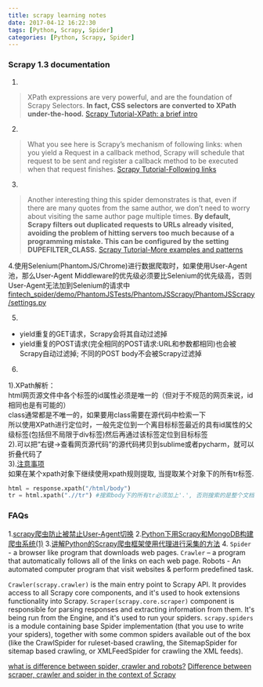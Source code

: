 ```yaml
---
title: scrapy learning notes
date: 2017-04-12 16:22:30
tags: [Python, Scrapy, Spider]
categories: [Python, Scrapy, Spider]
---
```


### Scrapy 1.3 documentation
1.
> XPath expressions are very powerful, and are the foundation of Scrapy Selectors. **In fact, CSS selectors are converted to XPath under-the-hood.**
[Scrapy Tutorial-XPath: a brief intro](https://docs.scrapy.org/en/latest/intro/tutorial.html#xpath-a-brief-intro)

2.
> What you see here is Scrapy’s mechanism of following links: when you yield a Request in a callback method, Scrapy will schedule that request to be sent and register a callback method to be executed when that request finishes.
[Scrapy Tutorial-Following links](https://docs.scrapy.org/en/latest/intro/tutorial.html#following-links)

3.
> Another interesting thing this spider demonstrates is that, even if there are many quotes from the same author, we don’t need to worry about visiting the same author page multiple times. **By default, Scrapy filters out duplicated requests to URLs already visited, avoiding the problem of hitting servers too much because of a programming mistake. This can be configured by the setting DUPEFILTER_CLASS.**
[Scrapy Tutorial-More examples and patterns](https://docs.scrapy.org/en/latest/intro/tutorial.html#more-examples-and-patterns)

4.使用Selenium(PhantomJS/Chrome)进行数据爬取时，如果使用User-Agent池，那么User-Agent Middleware的优先级必须要比Selenium的优先级高，否则User-Agent无法加到Selenium的请求中
[fintech_spider/demo/PhantomJSTests/PhantomJSScrapy/PhantomJSScrapy/settings.py](https://github.com/hee0624/fintech_spider/blob/master/demo/PhantomJSTests/PhantomJSScrapy/PhantomJSScrapy/settings.py)

5.
+ yield重复的GET请求，Scrapy会将其自动过滤掉
+ yield重复的POST请求(完全相同的POST请求:URL和参数都相同)也会被Scrapy自动过滤掉; 不同的POST body不会被Scrapy过滤掉

6.
1).XPath解析：  
html网页源文件中各个标签的id属性必须是唯一的（但对于不规范的网页来说，id相同也是有可能的）  
class通常都是不唯一的，如果要用class需要在源代码中检索一下  
所以使用XPath进行定位时，一般先定位到一个离目标标签最近的具有id属性的父级标签(包括但不局限于div标签)然后再通过该标签定位到目标标签  
2).可以把“右键->查看网页源代码”的源代码拷贝到sublime或者pycharm，就可以折叠代码了  
3).[注意事项][Scrapy使用以及Xpath的一些坑, 再入剁手]  
如果在某个xpath对象下继续使用xpath规则提取, 当提取某个对象下的所有tr标签.
```python
html = response.xpath("/html/body")
tr = html.xpath(".//tr") #搜索body下的所有tr必须加上'.', 否则搜索的是整个文档的所有tr
```

### FAQs
1.[scrapy爬虫防止被禁止User-Agent切换](http://blog.csdn.net/haipengdai/article/details/48545231)
2.[Python下用Scrapy和MongoDB构建爬虫系统(1)](http://python.jobbole.com/81320/)
3.[讲解Python的Scrapy爬虫框架使用代理进行采集的方法](http://www.jb51.net/article/79666.htm)
4.
`Spider` - a browser like program that downloads web pages.
`Crawler` – a program that automatically follows all of the links on each web page.
Robots - An automated computer program that visit websites & perform predefined task.

`Crawler(scrapy.crawler)` is the main entry point to Scrapy API. It provides access to all Scrapy core components, and it's used to hook extensions functionality into Scrapy.
`Scraper(scrapy.core.scraper)` component is responsible for parsing responses and extracting information from them. It's being run from the Engine, and it's used to run your spiders.
`scrapy.spiders` is a module containing base Spider implementation (that you use to write your spiders), together with some common spiders available out of the box (like the CrawlSpider for ruleset-based crawling, the SitemapSpider for sitemap based crawling, or XMLFeedSpider for crawling the XML feeds).

[what is difference between spider, crawler and robots?](http://www.webdeveloper.com/forum/showthread.php?278773-what-is-difference-between-spider-crawler-and-robots)
[Difference between scraper, crawler and spider in the context of Scrapy](http://stackoverflow.com/questions/34260886/difference-between-scraper-crawler-and-spider-in-the-context-of-scrapy)



<!--References-->
[Scrapy Tutorial]: https://docs.scrapy.org/en/latest/intro/tutorial.html
[Scrapy使用以及Xpath的一些坑, 再入剁手]: http://www.cnblogs.com/Bright-Star/p/4163107.html?utm_source=tuicool&utm_medium=referral
